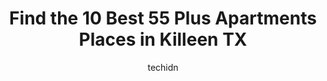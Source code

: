 ---
layout: ampstory
image: https://i0.wp.com/www.depkes.org/wp-content/uploads/2023/06/55-plus-apartments-0-in-killeen-tx-1685875754.jpeg?resize=640,853
author: techidn
featured: false
description: Discover the impressive array of 55 Plus Apartments options in Killeen TX, where you can find 10 of the largest 55 Plus Apartments establishments in the area. From renowned classics to hidde
title: Find the 10 Best 55 Plus Apartments Places in Killeen TX
cover:
   title: Find the 10 Best 55 Plus Apartments Places in Killeen TX
   subtitle: Rickpate
   background: https://www.depkes.org/wp-content/uploads/2023/06/55-plus-apartments-0-in-killeen-tx-1685875754.jpeg

pages: 
 - layout: thirds
   top: <h1>#1 The Rosewood Retirement Community</h1>
   bottom: "<p>I am a Caregiver with Visiting Angels and had the pleasure of spending the day with a client in the Assisted living part of the Rosewood for the first time. I arrived at</p>"
   background: https://www.depkes.org/wp-content/uploads/2023/06/55-plus-apartments-1-in-killeen-tx-1685875754.jpeg
   backgroundblur: true
 - layout: thirds
   top: <h1>#2 Keystone Apartments</h1>
   bottom: "<p>Ive recently had the privilege of visiting Keystone Apartments. The staff is super friendly, and everything was so clean when I was there. Its definitely shown a lo</p>"
   background: https://www.depkes.org/wp-content/uploads/2023/06/55-plus-apartments-2-in-killeen-tx-1685875755.jpeg
   cta:
      link: https://www.depkes.org/blog/find-the-10-best-55-plus-apartments-places-in-killeen-tx/
      text: Find the 10 Best 55 Plus Apartments Places in Killeen TX
 - layout: thirds
   top: <h1>#3 Country Place Apartments</h1>
   bottom: "<p>3316 E Rancier Ave, Killeen, TX 76543, United States</p>"
   background: https://www.depkes.org/wp-content/uploads/2023/06/55-plus-apartments-3-in-killeen-tx-1685875755.png
   cta:
      link: https://www.depkes.org/blog/find-the-10-best-55-plus-apartments-places-in-killeen-tx/
      text: Find the 10 Best 55 Plus Apartments Places in Killeen TX
 - layout: thirds
   top: <h1>#4 Eastgate Ridge Apartments</h1>
   bottom: "<p>905 N Gilmer St, Killeen, TX 76541, United States</p>"
   background: https://images.unsplash.com/photo-1527066579998-dbbae57f45ce?ixlib=rb-4.0.3&ixid=MnwxMjA3fDB8MHxwaG90by1wYWdlfHx8fGVufDB8fHx8&auto=format&fit=crop&w=640&h=853&q=80
   cta:
      link: https://www.depkes.org/blog/find-the-10-best-55-plus-apartments-places-in-killeen-tx/
      text: Find the 10 Best 55 Plus Apartments Places in Killeen TX
 - layout: thirds
   top: <h1>#5 Bridgemoor at Killeen Apartments</h1>
   bottom: "<p>2710 Cunningham Rd, Killeen, TX 76542, United States</p>"
   background: https://images.unsplash.com/photo-1462556791646-c201b8241a94?ixlib=rb-4.0.3&ixid=MnwxMjA3fDB8MHxwaG90by1wYWdlfHx8fGVufDB8fHx8&auto=format&fit=crop&w=640&h=853&q=80
   cta:
      link: https://www.depkes.org/blog/find-the-10-best-55-plus-apartments-places-in-killeen-tx/
      text: Find the 10 Best 55 Plus Apartments Places in Killeen TX
 - layout: thirds
   top: <h1>#6 Killeen 18th St Apartments</h1>
   bottom: "<p>1105 N 18th St, Killeen, TX 76541, United States</p>"
   background: https://images.unsplash.com/photo-1533998839656-76f5e4b2bccb?ixlib=rb-4.0.3&ixid=MnwxMjA3fDB8MHxwaG90by1wYWdlfHx8fGVufDB8fHx8&auto=format&fit=crop&w=640&h=853&q=80
   cta:
      link: https://www.depkes.org/blog/find-the-10-best-55-plus-apartments-places-in-killeen-tx/
      text: Find the 10 Best 55 Plus Apartments Places in Killeen TX
 - layout: thirds
   top: <h1>#7 El Dorado Apartments</h1>
   bottom: "<p>2205 Silverway Dr, Killeen, TX 76549, United States</p>"
   background: https://images.unsplash.com/photo-1522441815192-d9f04eb0615c?ixlib=rb-4.0.3&ixid=MnwxMjA3fDB8MHxwaG90by1wYWdlfHx8fGVufDB8fHx8&auto=format&fit=crop&w=640&h=853&q=80
   cta:
      link: https://www.depkes.org/blog/find-the-10-best-55-plus-apartments-places-in-killeen-tx/
      text: Find the 10 Best 55 Plus Apartments Places in Killeen TX
 - layout: thirds
   middle: Continue reading...
   background: https://images.unsplash.com/photo-1549241520-425e3dfc01cb?ixlib=rb-4.0.3&ixid=MnwxMjA3fDB8MHxwaG90by1wYWdlfHx8fGVufDB8fHx8&auto=format&fit=crop&w=640&h=853&q=80
   cta:
      link: https://www.depkes.org/blog/find-the-10-best-55-plus-apartments-places-in-killeen-tx/
      text: Find the 10 Best 55 Plus Apartments Places in Killeen TX
      
---